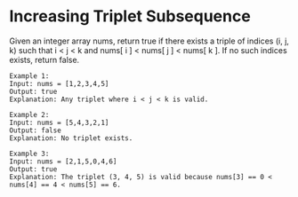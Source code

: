 # Increasing Triplet Subsequence
Given an integer array nums, return true if there exists a triple of indices (i, j, k) such that i < j < k and nums[ i ] < nums[ j ] < nums[ k ]. If no such indices exists, return false.

    Example 1:
    Input: nums = [1,2,3,4,5]
    Output: true
    Explanation: Any triplet where i < j < k is valid.

    Example 2:
    Input: nums = [5,4,3,2,1]
    Output: false
    Explanation: No triplet exists.

    Example 3:
    Input: nums = [2,1,5,0,4,6]
    Output: true
    Explanation: The triplet (3, 4, 5) is valid because nums[3] == 0 < nums[4] == 4 < nums[5] == 6.
